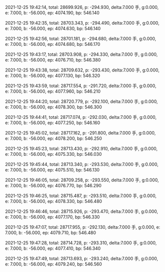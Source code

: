 2021-12-25 19:42:14, total: 28699.926, p: -294.930, delta:7.000 手, g:0.000, e: 7.000, b: -56.000, ep: 4074.190, bp: 546.140

2021-12-25 19:42:35, total: 28703.343, p: -294.490, delta:7.000 手, g:0.000, e: 7.000, b: -56.000, ep: 4074.630, bp: 546.140

2021-12-25 19:42:56, total: 28701.181, p: -294.680, delta:7.000 手, g:0.000, e: 7.000, b: -56.000, ep: 4074.680, bp: 546.170

2021-12-25 19:43:17, total: 28703.908, p: -294.330, delta:7.000 手, g:0.000, e: 7.000, b: -56.000, ep: 4076.710, bp: 546.380

2021-12-25 19:43:38, total: 28709.632, p: -293.430, delta:7.000 手, g:0.000, e: 7.000, b: -56.000, ep: 4077.130, bp: 546.320

2021-12-25 19:43:59, total: 28717.554, p: -291.720, delta:7.000 手, g:0.000, e: 7.000, b: -56.000, ep: 4077.960, bp: 546.210

2021-12-25 19:44:20, total: 28720.779, p: -292.100, delta:7.000 手, g:0.000, e: 7.000, b: -56.000, ep: 4078.300, bp: 546.300

2021-12-25 19:44:41, total: 28717.074, p: -292.030, delta:7.000 手, g:0.000, e: 7.000, b: -56.000, ep: 4077.250, bp: 546.160

2021-12-25 19:45:02, total: 28717.162, p: -291.800, delta:7.000 手, g:0.000, e: 7.000, b: -56.000, ep: 4078.200, bp: 546.250

2021-12-25 19:45:23, total: 28713.430, p: -292.910, delta:7.000 手, g:0.000, e: 7.000, b: -56.000, ep: 4075.330, bp: 546.030

2021-12-25 19:45:44, total: 28713.340, p: -293.530, delta:7.000 手, g:0.000, e: 7.000, b: -56.000, ep: 4075.510, bp: 546.130

2021-12-25 19:46:05, total: 28709.258, p: -293.550, delta:7.000 手, g:0.000, e: 7.000, b: -56.000, ep: 4076.770, bp: 546.290

2021-12-25 19:46:25, total: 28715.487, p: -293.510, delta:7.000 手, g:0.000, e: 7.000, b: -56.000, ep: 4078.330, bp: 546.480

2021-12-25 19:46:46, total: 28715.926, p: -293.470, delta:7.000 手, g:0.000, e: 7.000, b: -56.000, ep: 4077.170, bp: 546.330

2021-12-25 19:47:07, total: 28717.955, p: -292.130, delta:7.000 手, g:0.000, e: 7.000, b: -56.000, ep: 4079.710, bp: 546.480

2021-12-25 19:47:28, total: 28714.728, p: -293.310, delta:7.000 手, g:0.000, e: 7.000, b: -56.000, ep: 4077.410, bp: 546.340

2021-12-25 19:47:49, total: 28713.693, p: -293.240, delta:7.000 手, g:0.000, e: 7.000, b: -56.000, ep: 4079.240, bp: 546.560